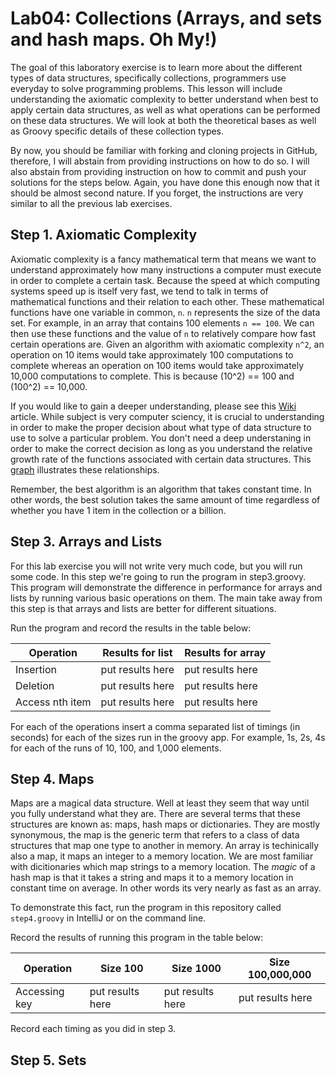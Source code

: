 # Lab04: Collections (Arrays, and sets and hash maps. Oh My!)

The goal of this laboratory exercise is to learn more about the different types of data structures, specifically collections, programmers use everyday to solve programming problems. This lesson will include understanding the axiomatic complexity to better understand when best to apply certain data structures, as well as what operations can be performed on these data structures. We will look at both the theoretical bases as well as Groovy specific details of these collection types.

By now, you should be familiar with forking and cloning projects in GitHub, therefore, I will abstain from providing instructions on how to do so. I will also abstain from providing instruction on how to commit and push your solutions for the steps below. Again, you have done this enough now that it should be almost second nature. If you forget, the instructions are very similar to all the previous lab exercises.

## Step 1. Axiomatic Complexity

Axiomatic complexity is a fancy mathematical term that means we want to understand approximately how many instructions a computer must execute in order to complete a certain task. Because the speed at which computing systems speed up is itself very fast, we tend to talk in terms of mathematical functions and their relation to each other. These mathematical functions have one variable in common, `n`. `n` represents the size of the data set. For example, in an array that contains 100 elements `n == 100`. We can then use these functions and the value of `n` to relatively compare how fast certain operations are. Given an algorithm with axiomatic complexity `n^2`, an operation on 10 items would take approximately 100 computations to complete whereas an operation on 100 items would take approximately 10,000 computations to complete. This is because (10^2) == 100 and (100^2) == 10,000.

If you would like to gain a deeper understanding, please see this [Wiki](https://en.wikipedia.org/wiki/Big_O_notation) article. While subject is very computer sciency, it is crucial to understanding in order to make the proper decision about what type of data structure to use to solve a particular problem. You don't need a deep understaning in order to make the correct decision as long as you understand the relative growth rate of the functions associated with certain data structures. This [graph](http://m.wolframalpha.com/input/?i=plot+log+n%2C+n%2C+n+log+n%2C+n%5E2+from+0+to+10&x=0&y=0) illustrates these relationships.

Remember, the best algorithm is an algorithm that takes constant time. In other words, the best solution takes the same amount of time regardless of whether you have 1 item in the collection or a billion.

## Step 3. Arrays and Lists

For this lab exercise you will not write very much code, but you will run some code. In this step we're going to run the program in step3.groovy. This program will demonstrate the difference in performance for arrays and lists by running various basic operations on them. The main take away from this step is that arrays and lists are better for different situations.

Run the program and record the results in the table below:

| Operation       | Results for list | Results for array |
|-----------------|------------------|-------------------|
| Insertion       | put results here | put results here  |
| Deletion        | put results here | put results here  |
| Access nth item | put results here | put results here  |

For each of the operations insert a comma separated list of timings (in seconds) for each of the sizes run in the groovy app. For example, 1s, 2s, 4s for each of the runs of 10, 100, and 1,000 elements.

## Step 4. Maps

Maps are a magical data structure. Well at least they seem that way until you fully understand what they are. There are several terms that these structures are known as: maps, hash maps or dictionaries. They are mostly synonymous, the map is the generic term that refers to a class of data structures that map one type to another in memory. An array is techinically also a map, it maps an integer to a memory location. We are most familiar with dicitionaries which map strings to a memory location. The *magic* of a hash map is that it takes a string and maps it to a memory location in constant time on average. In other words its very nearly as fast as an array.

To demonstrate this fact, run the program in this repository called `step4.groovy` in IntelliJ or on the command line. 

Record the results of running this program in the table below:

| Operation       | Size 100         | Size 1000         | Size 100,000,000 |
|-----------------|------------------|-------------------|------------------|
| Accessing key   | put results here | put results here  | put results here |

Record each timing as you did in step 3.

## Step 5. Sets

